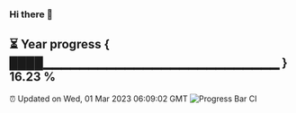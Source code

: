 ### Hi there 👋
⏳ Year progress { ████▁▁▁▁▁▁▁▁▁▁▁▁▁▁▁▁▁▁▁▁▁▁▁▁▁▁ } 16.23 %
---
⏰ Updated on Wed, 01 Mar 2023 06:09:02 GMT
![Progress Bar CI](https://github.com/Moyi321/Moyi321/workflows/Progress%20Bar%20CI/badge.svg)
